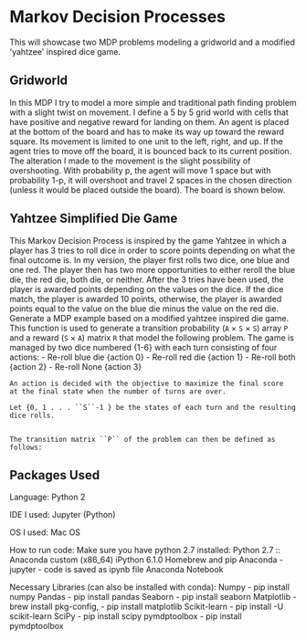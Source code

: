 
# Markov Decision Processes
This will showcase two MDP problems modeling a gridworld and a modified 'yahtzee' inspired dice game.

## Gridworld
In this MDP I try to model a more simple and traditional path finding problem with a slight twist
on movement. I define a 5 by 5 grid world with cells that have positive and negative reward for
landing on them. An agent is placed at the bottom of the board and has to make its way up
toward the reward square. Its movement is limited to one unit to the left, right, and up. If the
agent tries to move off the board, it is bounced back to its current position. The alteration I made
to the movement is the slight possibility of overshooting. With probability p, the agent will move
1 space but with probability 1-p, it will overshoot and travel 2 spaces in the chosen direction
(unless it would be placed outside the board). The board is shown below.

## Yahtzee Simplified Die Game
This Markov Decision Process is inspired by the game Yahtzee in which a player has 3 tries
to roll dice in order to score points depending on what the final outcome is. In my version, the
player first rolls two dice, one blue and one red. The player then has two more opportunities to
either reroll the blue die, the red die, both die, or neither. After the 3 tries have been used, the
player is awarded points depending on the values on the dice. If the dice match, the player is
awarded 10 points, otherwise, the player is awarded points equal to the value on the blue die
minus the value on the red die.
Generate a MDP example based on a modified yahtzee inspired die game.
    This function is used to generate a transition probability
    (``A`` × ``S`` × ``S``) array ``P`` and a reward (``S`` × ``A``) matrix
    ``R`` that model the following problem. 
    The game is managed by two dice numbered {1-6} with each turn consisting of 
    four actions:
    - Re-roll blue die {action 0}
    - Re-roll red die  {action 1}
    - Re-roll both     {action 2}
    - Re-roll None     {action 3}
    
    An action is decided with the objective to maximize the final score 
    at the final state when the number of turns are over.
    
    Let {0, 1 . . . ``S``-1 } be the states of each turn and the resulting dice rolls.
    
    
    The transition matrix ``P`` of the problem can then be defined as follows:

## Packages Used
Language:
Python 2

IDE I used: 
Jupyter (Python)

OS I used: Mac OS

How to run code:
Make sure you have python 2.7 installed:
Python 2.7 :: Anaconda custom (x86_64)
iPython 6.1.0
Homebrew and pip
Anaconda - jupyter
	- code is saved as ipynb file Anaconda Notebook

Necessary Libraries (can also be installed with conda):
Numpy  - pip install numpy
Pandas  -  pip install pandas
Seaborn  - pip install seaborn
Matplotlib  - brew install pkg-config, 
    - pip install matplotlib
Scikit-learn - pip install -U scikit-learn
SciPy - pip install scipy
pymdptoolbox - pip install pymdptoolbox
